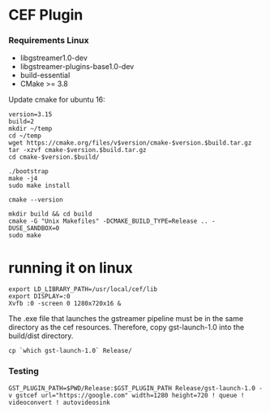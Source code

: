 

# CEF Plugin

### Requirements Linux
* libgstreamer1.0-dev
* libgstreamer-plugins-base1.0-dev
* build-essential
* CMake >= 3.8

Update cmake for ubuntu 16:
```
version=3.15
build=2
mkdir ~/temp
cd ~/temp
wget https://cmake.org/files/v$version/cmake-$version.$build.tar.gz
tar -xzvf cmake-$version.$build.tar.gz
cd cmake-$version.$build/

./bootstrap
make -j4
sudo make install

cmake --version
```



```
mkdir build && cd build
cmake -G "Unix Makefiles" -DCMAKE_BUILD_TYPE=Release .. -DUSE_SANDBOX=0
sudo make
```

# running it on linux
```
export LD_LIBRARY_PATH=/usr/local/cef/lib
export DISPLAY=:0
Xvfb :0 -screen 0 1280x720x16 &
```
The .exe file that launches the gstreamer pipeline must be in the same directory as the cef resources.  Therefore, copy gst-launch-1.0 into the build/dist directory.
```
cp `which gst-launch-1.0` Release/
```

### Testing

```
GST_PLUGIN_PATH=$PWD/Release:$GST_PLUGIN_PATH Release/gst-launch-1.0 -v gstcef url="https://google.com" width=1280 height=720 ! queue ! videoconvert ! autovideosink
```
